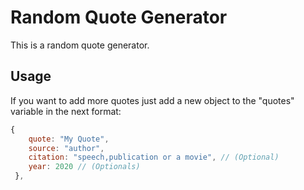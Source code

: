 # Random Quote Generator

This is a random quote generator.

## Usage

If you want to add more quotes just add a new object to the "quotes" variable in the next format:

```javascript
{
    quote: "My Quote",
    source: "author",
    citation: "speech,publication or a movie", // (Optional)
    year: 2020 // (Optionals)
 },


